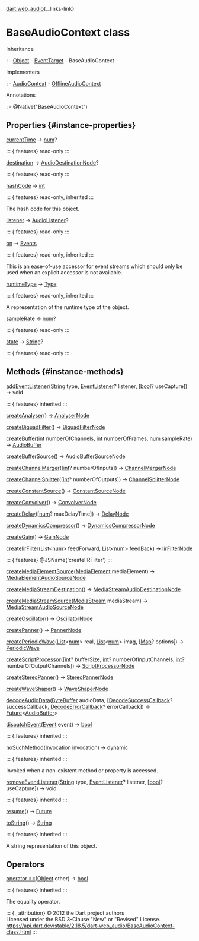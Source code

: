 [dart:web\_audio](../dart-web_audio/dart-web_audio-library){._links-link}

BaseAudioContext class
======================

Inheritance

:   -   [Object](../dart-core/object-class)
    -   [EventTarget](../dart-html/eventtarget-class)
    -   BaseAudioContext

Implementers

:   -   [AudioContext](audiocontext-class)
    -   [OfflineAudioContext](offlineaudiocontext-class)

Annotations

:   -   \@Native(\"BaseAudioContext\")

Properties {#instance-properties}
----------

[currentTime](baseaudiocontext/currenttime) →
[num](../dart-core/num-class)?

::: {.features}
read-only
:::

[destination](baseaudiocontext/destination) →
[AudioDestinationNode](audiodestinationnode-class)?

::: {.features}
read-only
:::

[hashCode](../dart-core/object/hashcode) → [int](../dart-core/int-class)

::: {.features}
read-only, inherited
:::

The hash code for this object.

[listener](baseaudiocontext/listener) →
[AudioListener](audiolistener-class)?

::: {.features}
read-only
:::

[on](../dart-html/eventtarget/on) → [Events](../dart-html/events-class)

::: {.features}
read-only, inherited
:::

This is an ease-of-use accessor for event streams which should only be
used when an explicit accessor is not available.

[runtimeType](../dart-core/object/runtimetype) →
[Type](../dart-core/type-class)

::: {.features}
read-only, inherited
:::

A representation of the runtime type of the object.

[sampleRate](baseaudiocontext/samplerate) →
[num](../dart-core/num-class)?

::: {.features}
read-only
:::

[state](baseaudiocontext/state) → [String](../dart-core/string-class)?

::: {.features}
read-only
:::

Methods {#instance-methods}
-------

[addEventListener](../dart-html/eventtarget/addeventlistener)([String](../dart-core/string-class)
type, [EventListener](../dart-html/eventlistener)? listener,
\[[bool](../dart-core/bool-class)? useCapture\]) → void

::: {.features}
inherited
:::

[createAnalyser](baseaudiocontext/createanalyser)() →
[AnalyserNode](analysernode-class)

[createBiquadFilter](baseaudiocontext/createbiquadfilter)() →
[BiquadFilterNode](biquadfilternode-class)

[createBuffer](baseaudiocontext/createbuffer)([int](../dart-core/int-class)
numberOfChannels, [int](../dart-core/int-class) numberOfFrames,
[num](../dart-core/num-class) sampleRate) →
[AudioBuffer](audiobuffer-class)

[createBufferSource](baseaudiocontext/createbuffersource)() →
[AudioBufferSourceNode](audiobuffersourcenode-class)

[createChannelMerger](baseaudiocontext/createchannelmerger)(\[[int](../dart-core/int-class)?
numberOfInputs\]) → [ChannelMergerNode](channelmergernode-class)

[createChannelSplitter](baseaudiocontext/createchannelsplitter)(\[[int](../dart-core/int-class)?
numberOfOutputs\]) → [ChannelSplitterNode](channelsplitternode-class)

[createConstantSource](baseaudiocontext/createconstantsource)() →
[ConstantSourceNode](constantsourcenode-class)

[createConvolver](baseaudiocontext/createconvolver)() →
[ConvolverNode](convolvernode-class)

[createDelay](baseaudiocontext/createdelay)(\[[num](../dart-core/num-class)?
maxDelayTime\]) → [DelayNode](delaynode-class)

[createDynamicsCompressor](baseaudiocontext/createdynamicscompressor)()
→ [DynamicsCompressorNode](dynamicscompressornode-class)

[createGain](baseaudiocontext/creategain)() → [GainNode](gainnode-class)

[createIirFilter](baseaudiocontext/createiirfilter)([List](../dart-core/list-class)\<[num](../dart-core/num-class)\>
feedForward,
[List](../dart-core/list-class)\<[num](../dart-core/num-class)\>
feedBack) → [IirFilterNode](iirfilternode-class)

::: {.features}
\@JSName(\'createIIRFilter\')
:::

[createMediaElementSource](baseaudiocontext/createmediaelementsource)([MediaElement](../dart-html/mediaelement-class)
mediaElement) →
[MediaElementAudioSourceNode](mediaelementaudiosourcenode-class)

[createMediaStreamDestination](baseaudiocontext/createmediastreamdestination)()
→
[MediaStreamAudioDestinationNode](mediastreamaudiodestinationnode-class)

[createMediaStreamSource](baseaudiocontext/createmediastreamsource)([MediaStream](../dart-html/mediastream-class)
mediaStream) →
[MediaStreamAudioSourceNode](mediastreamaudiosourcenode-class)

[createOscillator](baseaudiocontext/createoscillator)() →
[OscillatorNode](oscillatornode-class)

[createPanner](baseaudiocontext/createpanner)() →
[PannerNode](pannernode-class)

[createPeriodicWave](baseaudiocontext/createperiodicwave)([List](../dart-core/list-class)\<[num](../dart-core/num-class)\>
real, [List](../dart-core/list-class)\<[num](../dart-core/num-class)\>
imag, \[[Map](../dart-core/map-class)? options\]) →
[PeriodicWave](periodicwave-class)

[createScriptProcessor](baseaudiocontext/createscriptprocessor)(\[[int](../dart-core/int-class)?
bufferSize, [int](../dart-core/int-class)? numberOfInputChannels,
[int](../dart-core/int-class)? numberOfOutputChannels\]) →
[ScriptProcessorNode](scriptprocessornode-class)

[createStereoPanner](baseaudiocontext/createstereopanner)() →
[StereoPannerNode](stereopannernode-class)

[createWaveShaper](baseaudiocontext/createwaveshaper)() →
[WaveShaperNode](waveshapernode-class)

[decodeAudioData](baseaudiocontext/decodeaudiodata)([ByteBuffer](../dart-typed_data/bytebuffer-class)
audioData,
\[[DecodeSuccessCallback](../dart-html/decodesuccesscallback)?
successCallback,
[DecodeErrorCallback](../dart-html/decodeerrorcallback)?
errorCallback\]) →
[Future](../dart-async/future-class)\<[AudioBuffer](audiobuffer-class)\>

[dispatchEvent](../dart-html/eventtarget/dispatchevent)([Event](../dart-html/event-class)
event) → [bool](../dart-core/bool-class)

::: {.features}
inherited
:::

[noSuchMethod](../dart-core/object/nosuchmethod)([Invocation](../dart-core/invocation-class)
invocation) → dynamic

::: {.features}
inherited
:::

Invoked when a non-existent method or property is accessed.

[removeEventListener](../dart-html/eventtarget/removeeventlistener)([String](../dart-core/string-class)
type, [EventListener](../dart-html/eventlistener)? listener,
\[[bool](../dart-core/bool-class)? useCapture\]) → void

::: {.features}
inherited
:::

[resume](baseaudiocontext/resume)() →
[Future](../dart-async/future-class)

[toString](../dart-core/object/tostring)() →
[String](../dart-core/string-class)

::: {.features}
inherited
:::

A string representation of this object.

Operators
---------

[operator
==](../dart-core/object/operator_equals)([Object](../dart-core/object-class)
other) → [bool](../dart-core/bool-class)

::: {.features}
inherited
:::

The equality operator.

::: {._attribution}
© 2012 the Dart project authors\
Licensed under the BSD 3-Clause \"New\" or \"Revised\" License.\
<https://api.dart.dev/stable/2.18.5/dart-web_audio/BaseAudioContext-class.html>
:::
